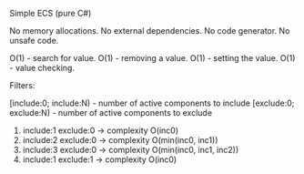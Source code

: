 Simple ECS (pure C#)

No memory allocations.
No external dependencies.
No code generator.
No unsafe code.

O(1) - search for value.
O(1) - removing a value.
O(1) - setting the value.
O(1) - value checking.

Filters:

[include:0; include:N) - number of active components to include
[exclude:0; exclude:N) - number of active components to exclude

1. include:1 exclude:0 -> complexity O(inc0)
2. include:2 exclude:0 -> complexity O(min(inc0, inc1))
3. include:3 exclude:0 -> complexity O(min(inc0, inc1, inc2))
4. include:1 exclude:1 -> complexity O(inc0)
